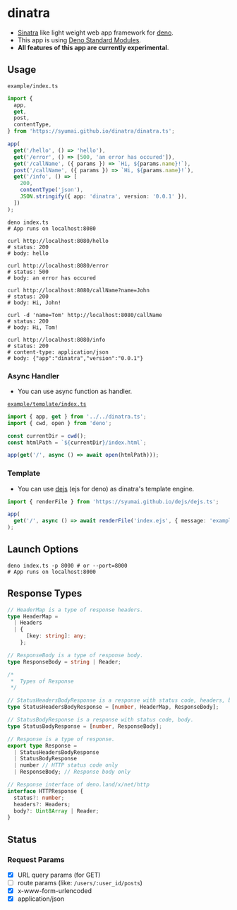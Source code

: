 # dinatra

- [Sinatra](http://sinatrarb.com/) like light weight web app framework for [deno](https://github.com/denoland/deno).
- This app is using [Deno Standard Modules](https://github.com/denoland/deno_std).
- **All features of this app are currently experimental**.

## Usage

`example/index.ts`

```ts
import {
  app,
  get,
  post,
  contentType,
} from 'https://syumai.github.io/dinatra/dinatra.ts';

app(
  get('/hello', () => 'hello'),
  get('/error', () => [500, 'an error has occured']),
  get('/callName', ({ params }) => `Hi, ${params.name}!`),
  post('/callName', ({ params }) => `Hi, ${params.name}!`),
  get('/info', () => [
    200,
    contentType('json'),
    JSON.stringify({ app: 'dinatra', version: '0.0.1' }),
  ])
);
```

```console
deno index.ts
# App runs on localhost:8080

curl http://localhost:8080/hello
# status: 200
# body: hello

curl http://localhost:8080/error
# status: 500
# body: an error has occured

curl http://localhost:8080/callName?name=John
# status: 200
# body: Hi, John!

curl -d 'name=Tom' http://localhost:8080/callName
# status: 200
# body: Hi, Tom!

curl http://localhost:8080/info
# status: 200
# content-type: application/json
# body: {"app":"dinatra","version":"0.0.1"}
```

### Async Handler

- You can use async function as handler.

[`example/template/index.ts`](https://github.com/syumai/dinatra/tree/master/example/template)

```ts
import { app, get } from '../../dinatra.ts';
import { cwd, open } from 'deno';

const currentDir = cwd();
const htmlPath = `${currentDir}/index.html`;

app(get('/', async () => await open(htmlPath)));
```

### Template

- You can use [dejs](https://github.com/syumai/dejs) (ejs for deno) as dinatra's template engine.

```ts
import { renderFile } from 'https://syumai.github.io/dejs/dejs.ts';

app(
  get('/', async () => await renderFile('index.ejs', { message: 'example' }))
);
```

## Launch Options

```console
deno index.ts -p 8000 # or --port=8000
# App runs on localhost:8000
```

## Response Types

```ts
// HeaderMap is a type of response headers.
type HeaderMap =
  | Headers
  | {
      [key: string]: any;
    };

// ResponseBody is a type of response body.
type ResponseBody = string | Reader;

/*
 *  Types of Response
 */

// StatusHeadersBodyResponse is a response with status code, headers, body.
type StatusHeadersBodyResponse = [number, HeaderMap, ResponseBody];

// StatusBodyResponse is a response with status code, body.
type StatusBodyResponse = [number, ResponseBody];

// Response is a type of response.
export type Response =
  | StatusHeadersBodyResponse
  | StatusBodyResponse
  | number // HTTP status code only
  | ResponseBody; // Response body only

// Response interface of deno.land/x/net/http
interface HTTPResponse {
  status?: number;
  headers?: Headers;
  body?: Uint8Array | Reader;
}
```

## Status

### Request Params

- [x] URL query params (for GET)
- [ ] route params (like: `/users/:user_id/posts`)
- [x] x-www-form-urlencoded
- [x] application/json
